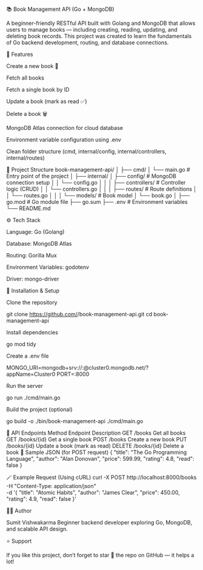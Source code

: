 📚 Book Management API (Go + MongoDB)

A beginner-friendly RESTful API built with Golang and MongoDB that allows users to manage books — including creating, reading, updating, and deleting book records.
This project was created to learn the fundamentals of Go backend development, routing, and database connections.

🚀 Features

Create a new book 📖

Fetch all books

Fetch a single book by ID

Update a book (mark as read ✅)

Delete a book 🗑️

MongoDB Atlas connection for cloud database

Environment variable configuration using .env

Clean folder structure (cmd, internal/config, internal/controllers, internal/routes)

🧱 Project Structure
book-management-api/
│
├── cmd/
│   └── main.go                  # Entry point of the project
│
├── internal/
│   ├── config/                  # MongoDB connection setup
│   │   └── config.go
│   │
│   ├── controllers/             # Controller logic (CRUD)
│   │   └── controllers.go
│   │
│   ├── routes/                  # Route definitions
│   │   └── routes.go
│   │
│   └── models/                  # Book model
│       └── book.go
│
├── go.mod                       # Go module file
├── go.sum
├── .env                         # Environment variables
└── README.md


⚙️ Tech Stack

Language: Go (Golang)

Database: MongoDB Atlas

Routing: Gorilla Mux

Environment Variables: godotenv

Driver: mongo-driver

🔧 Installation & Setup

Clone the repository

git clone https://github.com/<your-username>/book-management-api.git
cd book-management-api


Install dependencies

go mod tidy


Create a .env file

MONGO_URI=mongodb+srv://<username>:<password>@cluster0.mongodb.net/?appName=Cluster0
PORT=:8000


Run the server

go run ./cmd/main.go


Build the project (optional)

go build -o ./bin/book-management-api ./cmd/main.go

📡 API Endpoints
Method	Endpoint	Description
GET	/books	Get all books
GET	/books/{id}	Get a single book
POST	/books	Create a new book
PUT	/books/{id}	Update a book (mark as read)
DELETE	/books/{id}	Delete a book
🧠 Sample JSON (for POST request)
{
  "title": "The Go Programming Language",
  "author": "Alan Donovan",
  "price": 599.99,
  "rating": 4.8,
  "read": false
}

🪄 Example Request (Using cURL)
curl -X POST http://localhost:8000/books \
-H "Content-Type: application/json" \
-d '{
  "title": "Atomic Habits",
  "author": "James Clear",
  "price": 450.00,
  "rating": 4.9,
  "read": false
}'

🧑‍💻 Author

Sumit Vishwakarma
Beginner backend developer exploring Go, MongoDB, and scalable API design.

⭐ Support

If you like this project, don’t forget to star 🌟 the repo on GitHub — it helps a lot!